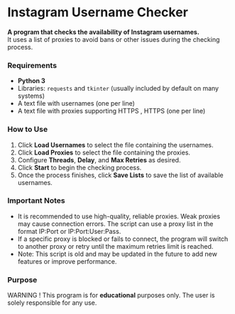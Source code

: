 # Instagram Username Checker

**A program that checks the availability of Instagram usernames.**  
It uses a list of proxies to avoid bans or other issues during the checking process.

### Requirements
- **Python 3**
- Libraries: `requests` and `tkinter` (usually included by default on many systems)
- A text file with usernames (one per line)
- A text file with proxies supporting HTTPS , HTTPS (one per line)

### How to Use
1. Click **Load Usernames** to select the file containing the usernames.
2. Click **Load Proxies** to select the file containing the proxies.
3. Configure **Threads**, **Delay**, and **Max Retries** as desired.
4. Click **Start** to begin the checking process.
5. Once the process finishes, click **Save Lists** to save the list of available usernames.

### Important Notes
- It is recommended to use high-quality, reliable proxies. Weak proxies may cause connection errors.
The script can use a proxy list in the format IP:Port or IP:Port:User:Pass.
- If a specific proxy is blocked or fails to connect, the program will switch to another proxy or retry until the maximum retries limit is reached.
- Note: This script is old and may be updated in the future to add new features or improve performance.


### Purpose
WARNING ! This program is for **educational** purposes only. The user is solely responsible for any use. 

